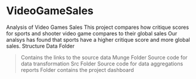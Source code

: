 # VideoGameSales
Analysis of Video Games Sales
This project compares how critique scores for sports and shooter video game compares to their global sales
Our analsys has found that sports have a higher critique score and more global sales.
Structure
Data Folder
> Contains the links to the source data
Munge Folder
> Source code for data transformation
Src Folder
> Source code for data aggregations
reports Folder
> contains the project dashboard
